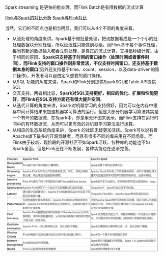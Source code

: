 Spark streaming 是更快的批处理，而Flink Batch是有限数据的流式计算

[flink与Spark的对比分析](https://www.jianshu.com/p/905ca3a7edb9)
[Spark与Flink对比](https://blog.csdn.net/justlpf/article/details/104152719/)

当然，它们的不同点也是相当明显，我们可以从4个不同的角度来看。

- 从流处理的角度来讲，Spark基于微批量处理，把流数据看成是一个个小的批处理数据块分别处理，所以延迟性只能做到秒级。而Flink基于每个事件处理，每当有新的数据输入都会立刻处理，是真正的流式计算，支持毫秒级计算。由于相同的原因，**Spark只支持基于时间的窗口操作（处理时间或者事件时间），而Flink支持的窗口操作则非常灵活，不仅支持时间窗口，还支持基于数据本身的窗口**(另外还支持基于time、count、session，以及data-driven的窗口操作)，开发者可以自由定义想要的窗口操作。
- 从SQL 功能的角度来讲，Spark和Flink分别提供SparkSQL和Table APl提供SQL
- 交互支持。两者相比较，**Spark对SQL支持更好，相应的优化、扩展和性能更好，而Flink在SQL支持方面还有很大提升空间**。
- 从迭代计算的角度来讲，Spark对机器学习的支持很好，因为可以在内存中缓存中间计算结果来加速机器学习算法的运行。但是大部分机器学习算法其实是一个有环的数据流，在Spark中，却是用无环图来表示。而Flink支持在运行时间中的有环数据流，从而可以更有效的对机器学习算法进行运算。
- 从相应的生态系统角度来讲，Spark 的社区无疑更加活跃。Spark可以说有着Apache旗下最多的开源贡献者，而且有很多不同的库来用在不同场景。而Flink由于较新，现阶段的开源社区不如Spark活跃，各种库的功能也不如Spark全面。但是Flink还在不断发展，各种功能也在逐渐完善。

![](img/flink-vs-spark.jpg)